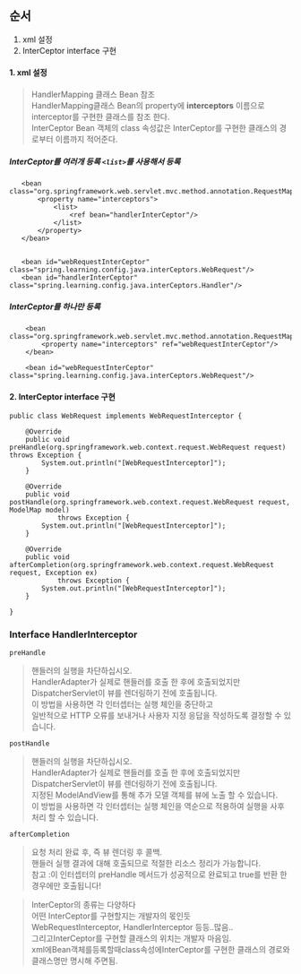 

## 순서
 1. xml 설정
 2. InterCeptor interface 구현
 

#### 1. xml 설정
 > HandlerMapping 클래스 Bean  참조  
 > HandlerMapping클래스 Bean의 property에 **interceptors** 이름으로 interceptor를 구현한 클래스를 참조 한다.  
 > InterCeptor Bean 객체의 class 속성값은 InterCeptor를 구현한 클래스의 경로부터 이름까지 적어준다.  
 
##### InterCeptor를 여러개 등록 `<list>`를 사용해서 등록
 ~~~
	<bean class="org.springframework.web.servlet.mvc.method.annotation.RequestMappingHandlerMapping">
		<property name="interceptors">
			<list>
				<ref bean="handlerInterCeptor"/>
			</list>		
		</property>
	</bean>
  
  
	<bean id="webRequestInterCeptor" class="spring.learning.config.java.interCeptors.WebRequest"/>
	<bean id="handlerInterCeptor" class="spring.learning.config.java.interCeptors.Handler"/>
~~~


##### InterCeptor를 하나만 등록
~~~
	<bean class="org.springframework.web.servlet.mvc.method.annotation.RequestMappingHandlerMapping">
		<property name="interceptors" ref="webRequestInterCeptor"/>
	</bean>
  
	<bean id="webRequestInterCeptor" class="spring.learning.config.java.interCeptors.WebRequest"/>
~~~
  
#### 2. InterCeptor interface 구현
~~~
public class WebRequest implements WebRequestInterceptor {

	@Override
	public void preHandle(org.springframework.web.context.request.WebRequest request) throws Exception {
		System.out.println("[WebRequestInterceptor]");
	}

	@Override
	public void postHandle(org.springframework.web.context.request.WebRequest request, ModelMap model)
			throws Exception {
		System.out.println("[WebRequestInterceptor]");
	}

	@Override
	public void afterCompletion(org.springframework.web.context.request.WebRequest request, Exception ex)
			throws Exception {
		System.out.println("[WebRequestInterceptor]");
	}

}
~~~

### Interface **HandlerInterceptor**
`preHandle`
> 핸들러의 실행을 차단하십시오.   
> HandlerAdapter가 실제로 핸들러를 호출 한 후에 호출되었지만  
> DispatcherServlet이 뷰를 렌더링하기 전에 호출됩니다.  
> 이 방법을 사용하면 각 인터셉터는 실행 체인을 중단하고  
> 일반적으로 HTTP 오류를 보내거나 사용자 지정 응답을 작성하도록 결정할 수 있습니다.  

`postHandle`
> 핸들러의 실행을 차단하십시오.  
> HandlerAdapter가 실제로 핸들러를 호출 한 후에 호출되었지만  
> DispatcherServlet이 뷰를 렌더링하기 전에 호출됩니다.  
> 지정된 ModelAndView를 통해 추가 모델 객체를 뷰에 노출 할 수 있습니다.  
> 이 방법을 사용하면 각 인터셉터는 실행 체인을 역순으로 적용하여 실행을 사후 처리 할 수 있습니다.  

`afterCompletion`
> 요청 처리 완료 후, 즉 뷰 렌더링 후 콜백.  
> 핸들러 실행 결과에 대해 호출되므로 적절한 리소스 정리가 가능합니다.  
> 참고 :이 인터셉터의 preHandle 메서드가 성공적으로 완료되고 true를 반환 한 경우에만 호출됩니다!  


> InterCeptor의 종류는 다양하다  
> 어떤 InterCeptor를 구현할지는 개발자의 몫인듯  
> WebRequestInterceptor, HandlerInterceptor 등등..많음..  
> 그리고InterCeptor를 구현할 클래스의 위치는 개발자 마음임.  
> xml에Bean객체를등록할때class속성에InterCeptor를 구현한 클래스의 경로와 클래스명만 명시해 주면됨.  

